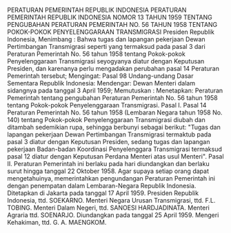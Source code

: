  PERATURAN PEMERINTAH REPUBLIK INDONESIA PERATURAN PEMERINTAH REPUBLIK INDONESIA NOMOR 13 TAHUN 1959 TENTANG PENGUBAHAN PERATURAN PEMERINTAH NO. 56 TAHUN 1958 TENTANG POKOK-POKOK PENYELENGGARAAN TRANSMIGRASI Presiden Republik Indonesia,
Menimbang :
 Bahwa tugas dan lapangan pekerjaan Dewan Pertimbangan Transmigrasi seperti yang termaksud pada pasal 3 dari Peraturan Pemerintah No. 56 tahun 1958 tentang Pokok-pokok Penyelenggaraan Transmigrasi seyogyanya diatur dengan Keputusan Presiden, dan karenanya perlu mengadakan perubahan pasal 14 Peraturan Pemerintah tersebut;
Mengingat:
 Pasal 98 Undang-undang Dasar Sementara Republik Indonesia: Mendengar: Dewan Menteri dalam sidangnya pada tanggal 3 April 1959; Memutuskan : Menetapkan: Peraturan Pemerintah tentang pengubahan Peraturan Pemerintah No. 56 tahun 1958 tentang Pokok-pokok Penyelenggaraan Transmigrasi. Pasal I. Pasal 14 Peraturan Pemerintah No. 56 tahun 1958 (Lembaran Negara tahun 1958 No. 140) tentang Pokok-pokok Penyelenggaraan Transmigrasi diubah dan ditambah sedemikian rupa, sehingga berbunyi sebagai berikut: "Tugas dan lapangan pekerjaan Dewan Pertimbangan Transmigrasi termaktub pada pasal 3 diatur dengan Keputusan Presiden, sedang tugas dan lapangan pekerjaan Badan-badan Koordinasi Penyelenggara Transmigrasi termaksud pasal 12 diatur dengan Keputusan Perdana Menteri atas usul Menteri". Pasal II. Peraturan Pemerintah ini berlaku pada hari diundangkan dan berlaku surut hingga tanggal 22 Oktober 1958. Agar supaya setiap orang dapat mengetahuinya, memerintahkan pengundangan Peraturan Pemerintah ini dengan penempatan dalam Lembaran-Negara Republik Indonesia. Ditetapkan di Jakarta pada tanggal 17 April 1959. Presiden Republik Indonesia, ttd. SOEKARNO. Menteri Negara Urusan Transmigrasi, ttd. F.L. TOBING. Menteri Dalam Negeri, ttd. SANOESI HARDJADINATA. Menteri Agraria ttd. SOENARJO. Diundangkan pada tanggal 25 April 1959. Mengeri Kehakiman, ttd. G. A. MAENGKOM.